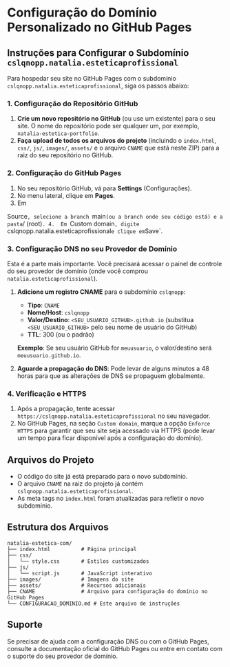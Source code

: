 # Configuração do Domínio Personalizado no GitHub Pages

## Instruções para Configurar o Subdomínio `cslqnopp.natalia.esteticaprofissional`

Para hospedar seu site no GitHub Pages com o subdomínio `cslqnopp.natalia.esteticaprofissional`, siga os passos abaixo:

### 1. Configuração do Repositório GitHub

1.  **Crie um novo repositório no GitHub** (ou use um existente) para o seu site. O nome do repositório pode ser qualquer um, por exemplo, `natalia-estetica-portfolio`.
2.  **Faça upload de todos os arquivos do projeto** (incluindo o `index.html`, `css/`, `js/`, `images/`, `assets/` e o arquivo `CNAME` que está neste ZIP) para a raiz do seu repositório no GitHub.

### 2. Configuração do GitHub Pages

1.  No seu repositório GitHub, vá para **Settings** (Configurações).
2.  No menu lateral, clique em **Pages**.
3.  Em 

Source`, selecione a branch `main` (ou a branch onde seu código está) e a pasta `/ (root)`.
4.  Em `Custom domain`, digite `cslqnopp.natalia.esteticaprofissional` e clique em `Save`.

### 3. Configuração DNS no seu Provedor de Domínio

Esta é a parte mais importante. Você precisará acessar o painel de controle do seu provedor de domínio (onde você comprou `natalia.esteticaprofissional`).

1.  **Adicione um registro CNAME** para o subdomínio `cslqnopp`:
    -   **Tipo**: `CNAME`
    -   **Nome/Host**: `cslqnopp`
    -   **Valor/Destino**: `<SEU_USUARIO_GITHUB>.github.io` (substitua `<SEU_USUARIO_GITHUB>` pelo seu nome de usuário do GitHub)
    -   **TTL**: 300 (ou o padrão)

    **Exemplo**: Se seu usuário GitHub for `meuusuario`, o valor/destino será `meuusuario.github.io`.

2.  **Aguarde a propagação do DNS**: Pode levar de alguns minutos a 48 horas para que as alterações de DNS se propaguem globalmente.

### 4. Verificação e HTTPS

1.  Após a propagação, tente acessar `https://cslqnopp.natalia.esteticaprofissional` no seu navegador.
2.  No GitHub Pages, na seção `Custom domain`, marque a opção `Enforce HTTPS` para garantir que seu site seja acessado via HTTPS (pode levar um tempo para ficar disponível após a configuração do domínio).

## Arquivos do Projeto

-   O código do site já está preparado para o novo subdomínio.
-   O arquivo `CNAME` na raiz do projeto já contém `cslqnopp.natalia.esteticaprofissional`.
-   As meta tags no `index.html` foram atualizadas para refletir o novo subdomínio.

## Estrutura dos Arquivos

```
natalia-estetica-com/
├── index.html          # Página principal
├── css/
│   └── style.css       # Estilos customizados
├── js/
│   └── script.js       # JavaScript interativo
├── images/             # Imagens do site
├── assets/             # Recursos adicionais
├── CNAME               # Arquivo para configuração do domínio no GitHub Pages
└── CONFIGURACAO_DOMINIO.md # Este arquivo de instruções
```

## Suporte

Se precisar de ajuda com a configuração DNS ou com o GitHub Pages, consulte a documentação oficial do GitHub Pages ou entre em contato com o suporte do seu provedor de domínio.

